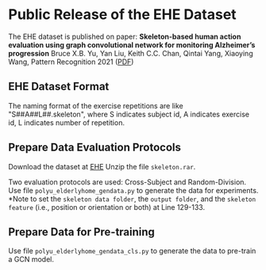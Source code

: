 # Public Release of the EHE Dataset
The EHE dataset is published on paper:
**Skeleton-based human action evaluation using graph convolutional network for monitoring Alzheimer’s progression**
Bruce X.B. Yu, Yan Liu, Keith C.C. Chan, Qintai Yang, Xiaoying Wang, Pattern Recognition 2021 ([PDF](https://www.sciencedirect.com/science/article/pii/S003132032100282X))

## EHE Dataset Format
The naming format of the exercise repetitions are like "S##A##L##.skeleton", where S indicates subject id, A indicates exercise id, L indicates number of repetition.

## Prepare Data Evaluation Protocols
Download the dataset at [EHE](https://github.com/bruceyo/egcnplusplus/blob/main/EHE_dataset/skeleton.rar)
Unzip the file ```skeleton.rar```.

Two evaluation protocols are used: Cross-Subject and Random-Division.
Use file ```polyu_elderlyhome_gendata.py``` to generate the data for experiments.
*Note to set the ```skeleton data folder```, the ```output folder```, and the ```skeleton feature``` (i.e., position or orientation or both) at Line 129-133.

## Prepare Data for Pre-training
Use file ```polyu_elderlyhome_gendata_cls.py``` to generate the data to pre-train a GCN model.
